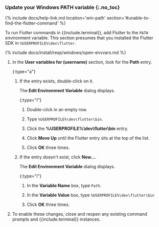 
### Update your Windows PATH variable {:.no_toc}

{% include docs/help-link.md location='win-path' section='#unable-to-find-the-flutter-command' %}

To run Flutter commands in {{include.terminal}},
add Flutter to the `PATH` environment variable.
This section presumes that you installed the Flutter SDK in
`%USERPROFILE%\dev\flutter`.

{% include docs/install/reqs/windows/open-envvars.md %}

1. In the **User variables for (username)** section,
   look for the **Path** entry.

   {:type="a"}
   1. If the entry exists, double-click on it.

      The **Edit Environment Variable** dialog displays.

      {:type="i"}

      1. Double-click in an empty row.

      1. Type `%USERPROFILE%\dev\flutter\bin`.

      1. Click the **%USERPROFILE%\dev\flutter\bin** entry.

      1. Click **Move Up** until the Flutter entry sits at the top of the list.

      1. Click **OK** three times.

   1. If the entry doesn't exist, click **New...**.

      The **Edit Environment Variable** dialog displays.

      {:type="i"}
      1. In the **Variable Name** box, type `Path`.

      1. In the **Variable Value** box,
         type `%USERPROFILE%\dev\flutter\bin`

      1. Click **OK** three times.

1. To enable these changes,
   close and reopen any existing
   command prompts and {{include.terminal}} instances.
